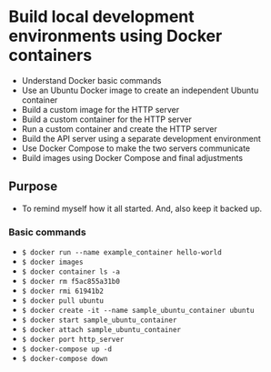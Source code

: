 # Build local development environments using Docker containers
- Understand Docker basic commands
- Use an Ubuntu Docker image to create an independent Ubuntu container
- Build a custom image for the HTTP server
- Build a custom container for the HTTP server
- Run a custom container and create the HTTP server
- Build the API server using a separate development environment
- Use Docker Compose to make the two servers communicate
- Build images using Docker Compose and final adjustments

## Purpose
- To remind myself how it all started. And, also keep it backed up.

### Basic commands
- `$ docker run --name example_container hello-world`
- `$ docker images`
- `$ docker container ls -a`
- `$ docker rm f5ac855a31b0`
- `$ docker rmi 61941b2`
- `$ docker pull ubuntu`
- `$ docker create -it --name sample_ubuntu_container ubuntu`
- `$ docker start sample_ubuntu_container`
- `$ docker attach sample_ubuntu_container`
- `$ docker port http_server`
- `$ docker-compose up -d` 
- `$ docker-compose down` 